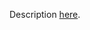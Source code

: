 Description [here](https://scalacenter.github.io/scala-3-migration-guide/docs/incompatibilities/type-checker.html#unsoundness-fixes-in-variance-checks).
